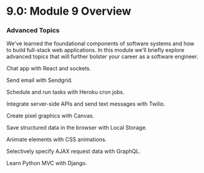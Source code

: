 # 9.0: Module 9 Overview

### **Advanced Topics**

We've learned the foundational components of software systems and how to build full-stack web applications. In this module we'll briefly explore advanced topics that will further bolster your career as a software engineer.

Chat app with React and sockets.

Send email with Sendgrid.

Schedule and run tasks with Heroku cron jobs.

Integrate server-side APIs and send text messages with Twilio.

Create pixel graphics with Canvas.

Save structured data in the browser with Local Storage.

Animate elements with CSS animations.

Selectively specify AJAX request data with GraphQL.

Learn Python MVC with Django.

